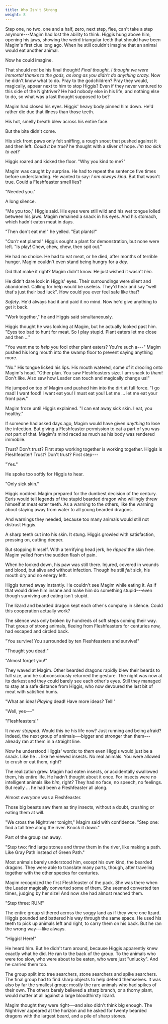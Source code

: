 ```yaml
---
title: Who Isn't Strong
weight: 8
---
```

Step one, no two, one and a half, zero, next step, flee, can't take a step anymore---Magim had lost the ability to think. Higgis hung above him, opening his jaws, showing the weird triangular teeth that should have been Magim's first clue long ago. When he still couldn't imagine that an animal would eat another animal.

Now he could imagine.

That should _not_ be his final thought! _Final thought. I thought we were immortal thanks to the gods, as long as you didn't do anything crazy._ Now he didn't know what to do. Pray to the godchildren? Pray they would, magically, appear next to him to stop Higgis? Even if they never ventured to this side of the Nightriver? He had nobody else in his life, and nothing else to do, so what was a last thought supposed to be?

Magim had closed his eyes. Higgis' heavy body pinned him down. He'd rather die due that illness than those teeth. 

His hot, smelly breath blew across his entire face.

But the bite didn't come.

His sick front paws only felt sniffing, a rough snout that pushed against it and then left. _Could it be true?_ he thought with a sliver of hope. _I'm too sick to eat?_

Higgis roared and kicked the floor. "Why you kind to me?"

Magim was caught by surprise. He had to repeat the sentence five times before understanding. He wanted to say: _I am always kind._ But that wasn't true. Could a Fleshfeaster smell lies?

"Needed you."

A long silence.

"Me you too," Higgis said. His eyes were still wild and his wet tongue lolled between his jaws. Magim remained a snack in his eyes. And his stomach, which hadn't eaten meat in days.

"Then don't eat me!" he yelled. "Eat plants!"

"_Can't_ eat plants!" Higgis sought a plant for demonstration, but none were left. "Is play! Chew, chew, chew, then spit out."

He had no choice. He had to eat meat, or he died, after months of terrible hunger. Magim couldn't even stand being hungry for a _day_. 

Did that make it right? Magim didn't know. He just wished it wasn't _him_.

He didn't dare look in Higgis' eyes. Their surroundings were silent and abandoned. Calling for help would be useless. They'd hear and say "well that's just their bad luck". How could you ever feel safe like that?

_Safety_. He'd always had it and paid it no mind. Now he'd give anything to get it back.

"Work together," he and Higgis said simultaneously.

Higgis thought he was looking at Magim, but he actually looked past him. "Eyes too bad to hunt for meat. So I play stupid. Plant eaters let me close and then ..."

"You want me to _help_ you fool other plant eaters? You're such a---" Magim pushed his long mouth into the swamp floor to prevent saying anything more.

"No." His tongue licked his lips. His mouth watered, some of it drooling onto Magim's head. "Other plan. You saw Fleshfeasters size. I am snack to _them_! Don't like. Also saw how Leader can touch and magically change us!"

He jumped on top of Magim and pushed him into the dirt at full force. "I go mad! I want food! I want eat you! I must eat you! Let me ... let me eat your front paw."

Magim froze until Higgis explained. "I can eat away sick skin. I eat, you healthy."

If someone had asked days ago, Magim would have given _anything_ to lose the infection. But giving a Fleshfeaster permission to eat a part of you was _not_ part of that. Magim's mind raced as much as his body was rendered immobile. 

Trust? Don't trust? First step working together is working together. Higgis is Fleshfeaster! Trust? Don't trust? First step---

"Yes."

He spoke too softly for Higgis to hear.

"Only sick skin."

Higgis nodded. Magim prepared for the dumbest decision of the century. Eeris would tell legends of the stupid bearded dragon who willingly threw himself at meat eater teeth. As a warning to the others, like the warning about staying away from water to all young bearded dragons.

And warnings they needed, because too many animals would still not distrust Higgis.

A sharp teeth cut into his skin. It stung. Higgis growled with satisfaction, pressing on, cutting deeper.

But stopping himself. With a terrifying head jerk, he _ripped_ the skin free. Magim yelled from the sudden flash of pain.

When he looked down, his paw was still there. Injured, covered in wounds and blood, but alive and without infection. Though he still _felt_ sick, his mouth dry and no energy left.

Higgis turned away instantly. He couldn't see Magim while eating it. As if that would drive him insane and make him do something stupid---even though surviving and eating isn't stupid.

The lizard and bearded dragon kept each other's company in silence. Could this cooperation actually work? 

The silence was only broken by hundreds of soft steps coming their way. That group of strong animals, fleeing from Fleshfeasters for centuries now, had escaped and circled back.

"You survive! You surrounded by ten Fleshfeasters and survive!"

"Thought you dead!"

"Almost forget you!"

They waved at Magim. Other bearded dragons rapidly blew their beards to full size, and he subconsciously returned the gesture. The night was now at its darkest and they could barely see each other's eyes. Still they managed to stay at a safe distance from Higgis, who now devoured the last bit of meat with satisfied hums.

"What an idea! _Playing_ dead! Have more ideas? Tell!"

"Well, yes---"

"Fleshfeasters!"

It _never stopped_. Would this be his life now? Just running and being afraid? Indeed, the next group of animals---bigger and stronger than them---already ran at them in a straight line.

Now he understood Higgis' words: to _them_ even Higgis would just be a snack. Like he ... like he viewed insects. No real animals. You were allowed to crush or eat them, right?

The realization grew. Magim had eaten insects, or accidentally swallowed them, his entire life. He hadn't thought about it once. For insects were no intelligent animals like _him_, right? They had no face, no speech, no feelings. But really ... he had been a Fleshfeaster all along.

Almost _everyone_ was a Fleshfeaster.

Those big beasts saw them as tiny insects, without a doubt, crushing or eating them at will.

"We cross the Nightriver tonight," Magim said with confidence. "Step one: find a tall tree along the river. Knock it down."

Part of the group ran away.

"Step two: find large stones and throw them in the river, like making a path. Like Gray Path instead of Green Path."

Most animals barely understood him, except his own kind, the bearded dragons. They were able to translate many parts, though, after traveling together with the other species for centuries.

Magim recognized the first Fleshfeaster of the pack. She was there when the Leader magically converted some of them. She seemed converted ten times, judging by her size! And now she had almost reached them.

"Step three: RUN!"

The entire group slithered across the soggy land as if they were one lizard. Higgis pounded and battered his way through the same space. He used his teeth to pick up animals left and right, to carry them on his back. But he ran the wrong way---like always.

"Higgis! Here!"

He heard him. But he didn't turn around, because Higgis apparently knew exactly what he did. He ran to the back of the group. To the animals who were too slow, who were about to be eaten, who were just "unlucky". And he carried them too.

The group split into tree searchers, stone searchers and spike searchers. The final group had to find sharp objects to help defend themselves. It was also by far the smallest group: mostly the rare animals who had spikes of their own. The others barely believed a sharp branch, or a thorny plant, would matter at all against a large bloodthirsty lizard.

Magim thought they were right---and also didn't think big enough. The Nightriver appeared at the horizon and he asked for twenty bearded dragons with the largest beard, and a pile of sharp stones.